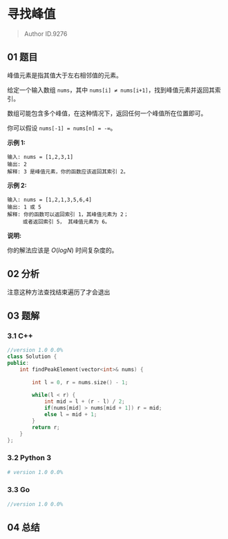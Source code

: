 # 寻找峰值
> Author ID.9276

## 01 题目

峰值元素是指其值大于左右相邻值的元素。

给定一个输入数组 `nums`，其中 `nums[i] ≠ nums[i+1]`，找到峰值元素并返回其索引。

数组可能包含多个峰值，在这种情况下，返回任何一个峰值所在位置即可。

你可以假设 `nums[-1] = nums[n] = -∞`。

**示例 1:**

```
输入: nums = [1,2,3,1]
输出: 2
解释: 3 是峰值元素，你的函数应该返回其索引 2。
```

**示例 2:**

```
输入: nums = [1,2,1,3,5,6,4]
输出: 1 或 5 
解释: 你的函数可以返回索引 1，其峰值元素为 2；
     或者返回索引 5， 其峰值元素为 6。
```

**说明:**

你的解法应该是 *O*(*logN*) 时间复杂度的。

## 02 分析

注意这种方法查找结束遍历了才会退出

## 03 题解

### 3.1 C++

```c++
//version 1.0 0.0%
class Solution {
public:
    int findPeakElement(vector<int>& nums) {
        
        int l = 0, r = nums.size() - 1;
        
        while(l < r) {
            int mid = l + (r - l) / 2;
            if(nums[mid] > nums[mid + 1]) r = mid;
            else l = mid + 1;
        }
        return r;
    }
};
```

### 3.2 Python 3

```python
# version 1.0 0.0%

```

### 3.3 Go

```Go
//version 1.0 0.0%

```



## 04 总结

